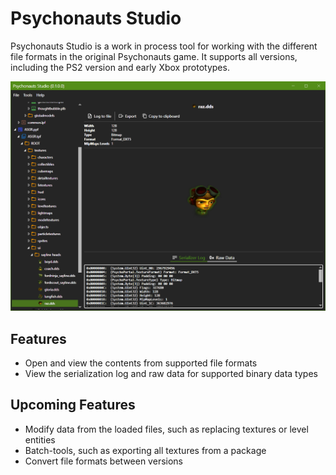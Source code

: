 # Psychonauts Studio
Psychonauts Studio is a work in process tool for working with the different file formats in the original Psychonauts game. It supports all versions, including the PS2 version and early Xbox prototypes.

![Psychonuats Studio Example](img/example.png)

## Features
* Open and view the contents from supported file formats
* View the serialization log and raw data for supported binary data types

## Upcoming Features
* Modify data from the loaded files, such as replacing textures or level entities
* Batch-tools, such as exporting all textures from a package
* Convert file formats between versions